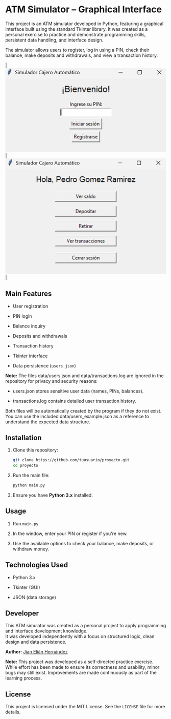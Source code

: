 # ATM Simulator – Graphical Interface

This project is an ATM simulator developed in Python, featuring a graphical interface built using the standard Tkinter library. It was created as a personal exercise to practice and demonstrate programming skills, persistent data handling, and interface design.

The simulator allows users to register, log in using a PIN, check their balance, make deposits and withdrawals, and view a transaction history.

| ![Welcome Screen](./interface/WelcomeScreen.png) | ![User Screen](./interface/UserScreen.png) |

## Main Features

- User registration

- PIN login

- Balance inquiry

- Deposits and withdrawals

- Transaction history

- Tkinter interface

- Data persistence (`users.json`)

**Note:** The files data/users.json and data/transactions.log are ignored in the repository for privacy and security reasons:

- users.json stores sensitive user data (names, PINs, balances).

- transactions.log contains detailed user transaction history.

Both files will be automatically created by the program if they do not exist.
You can use the included data/users_example.json as a reference to understand the expected data structure.

## Installation

1. Clone this repository:
   ```bash
   git clone https://github.com/tuusuario/proyecto.git
   cd proyecto
   ```

2. Run the main file:
   ```bash
   python main.py
   ```

3. Ensure you have **Python 3.x** installed.

## Usage

1. Run `main.py`

2. In the window, enter your PIN or register if you're new.

3. Use the available options to check your balance, make deposits, or withdraw money.

## Technologies Used

- Python 3.x

- Tkinter (GUI)

- JSON (data storage)

## Developer

This ATM simulator was created as a personal project to apply programming and interface development knowledge.  
It was developed independently with a focus on structured logic, clean design and data persistence.

**Author:** [Jian Elián Hernández](https://github.com/Portal-JianDev)

**Note:** This project was developed as a self-directed practice exercise. While effort has been made to ensure its correctness and usability, minor bugs may still exist. Improvements are made continuously as part of the learning process.

## License

This project is licensed under the MIT License. See the `LICENSE` file for more details.